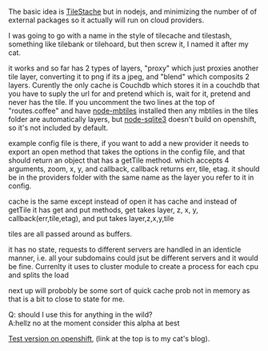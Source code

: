 The basic idea is [TileStache](http://tilestache.org/) but in nodejs, and minimizing the number of of external packages so it actually will run on cloud providers.

I was going to go with a name in the style of tilecache and tilestash, something like tilebank or tilehoard, but then screw it, I named it after my cat. 

it works and so far has 2 types of layers, "proxy" which just proxies another tile layer, converting it to png if its a jpeg, and "blend" which composits 2 layers. Curently the only cache is Couchdb which stores it in a couchdb that you have to suply the url for and pretend which is, wait for it, pretend and never has the tile. If you uncomment the two lines at the top of "routes.coffee" and have [node-mbtiles](https://github.com/mapbox/node-mbtiles) installed then any mbtiles in the tiles folder are automatically layers, but [node-sqlite3](https://github.com/developmentseed/node-sqlite3) doesn't build on openshift, so it's not included by default.

example config file is there, if you want to add a new provider it needs to export an open method that takes the options in the config file, and that should return an object that has a getTile method. which accepts 4 arguments, zoom, x, y, and callback, callback returns err, tile, etag. it should be in the providers folder with the same name as the layer you refer to it in config.

cache is the same except instead of open it has cache and instead of getTile it has get and put methods, get takes layer, z, x, y, callback(err,tile,etag), and put takes layer,z,x,y,tile

tiles are all passed around as buffers. 

it has no state, requests to different servers are handled in an identicle manner, i.e. all your subdomains could jsut be different servers and it would be fine. Currenlty it uses to cluster module to create a process for each cpu and splits the load

next up will probobly be some sort of quick cache prob not in memory as that is a bit to close to state for me.

Q: should I use this for anything in the wild?  
A:hellz no at the moment consider this alpha at best

[Test version on openshift](http://tiles.aa.am/stamenRoads/preview), (link at the top is to my cat's blog).